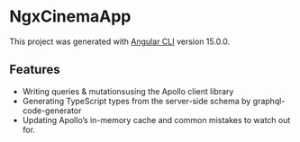 # NgxCinemaApp

This project was generated with [Angular CLI](https://github.com/angular/angular-cli) version 15.0.0.

## Features

- Writing queries & mutationsusing the Apollo client library
- Generating TypeScript types from the server-side schema by graphql-code-generator
- Updating Apollo’s in-memory cache and common mistakes to watch out for.
